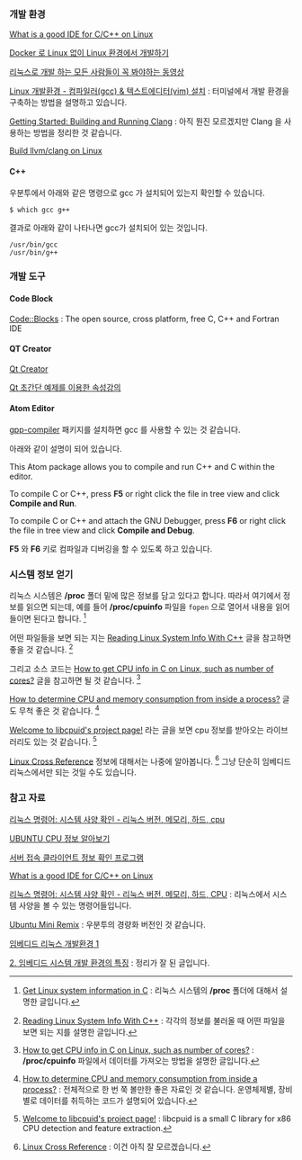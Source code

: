 ### 개발 환경

[What is a good IDE for C/C++ on Linux](http://xmodulo.com/good-ide-for-c-cpp-linux.html)

[Docker 로 Linux 없이 Linux 환경에서 개발하기](http://www.slideshare.net/iFunFactory/docker-linux-linux-66590915)

[리눅스로 개발 하는 모든 사람들이 꼭 봐야하는 동영상](http://luckyyowu.tistory.com/320)

[Linux 개발환경 - 컴파일러(gcc) & 텍스트에디터(vim) 설치](http://www.morenice.kr/5) : 터미널에서 개발 환경을 구축하는 방법을 설명하고 있습니다.

[Getting Started: Building and Running Clang](https://clang.llvm.org/get_started.html) : 아직 뭔진 모르겠지만 Clang 을 사용하는 방법을 정리한 것 같습니다.

[Build llvm/clang on Linux](https://coderwall.com/p/irronw/build-llvm-clang-on-linux)

#### C++ 

우분투에서 아래와 같은 명령으로 gcc 가 설치되어 있는지 확인할 수 있습니다. 

```
$ which gcc g++
```

결과로 아래와 같이 나타나면 gcc가 설치되어 있는 것입니다. 

```
/usr/bin/gcc
/usr/bin/g++
```

### 개발 도구

#### Code Block

[Code::Blocks](http://www.codeblocks.org) : 
The open source, cross platform, free C, C++ and Fortran IDE

#### QT Creator

[Qt Creator](https://www.qt.io/ide/)

[Qt 초간단 예제를 이용한 속성강의](http://m.blog.daum.net/goodgodgd/10)

#### Atom Editor

[gpp-compiler](https://atom.io/packages/gpp-compiler) 패키지를 설치하면 gcc 를 사용할 수 있는 것 같습니다.

아래와 같이 설명이 되어 있습니다. 

This Atom package allows you to compile and run C++ and C within the editor.

To compile C or C++, press **F5** or right click the file in tree view and click **Compile and Run**.

To compile C or C++ and attach the GNU Debugger, press **F6** or right click the file in tree view and click **Compile and Debug**.

**F5** 와 **F6** 키로 컴파일과 디버깅을 할 수 있도록 하고 있습니다. 

### 시스템 정보 얻기 

리눅스 시스템은 **/proc** 폴더 밑에 많은 정보를 담고 있다고 합니다. 따라서 여기에서 정보를 읽으면 되는데, 예를 들어 **/proc/cpuinfo** 파일을 `fopen` 으로 열어서 내용을 읽어들이면 된다고 합니다. [^stackoverflow-23323438]

어떤 파일들을 보면 되는 지는 [Reading Linux System Info With C++](http://www.makerdyne.com/blog/reading-linux-system-info-with-c/) 글을 참고하면 좋을 것 같습니다. [^makerdyne--linux-system]

그리고 소스 코드는 [How to get CPU info in C on Linux, such as number of cores?](http://stackoverflow.com/questions/9629850/how-to-get-cpu-info-in-c-on-linux-such-as-number-of-cores) 글을 참고하면 될 것 같습니다. [^stackoverflow-9629850]

[How to determine CPU and memory consumption from inside a process?](http://stackoverflow.com/questions/63166/how-to-determine-cpu-and-memory-consumption-from-inside-a-process) 글도 무척 좋은 것 같습니다. [^stackoverflow-63166]

[Welcome to libcpuid's project page!](http://libcpuid.sourceforge.net/index.html) 라는 글을 보면 cpu 정보를 받아오는 라이브러리도 있는 것 같습니다. [^libcpuid]

[Linux Cross Reference](http://lxr.free-electrons.com/source/arch/x86/kernel/cpu/proc.c#L64) 정보에 대해서는 나중에 알아봅니다. [^free-electrons] 그냥 단순히 임베디드 리눅스에서만 되는 것일 수도 있습니다.

### 참고 자료 

[^stackoverflow-9629850]: [How to get CPU info in C on Linux, such as number of cores?](http://stackoverflow.com/questions/9629850/how-to-get-cpu-info-in-c-on-linux-such-as-number-of-cores) : **/proc/cpuinfo** 파일에서 데이터를 가져오는 방법을 설명한 글입니다.

[^stackoverflow-23323438]: [Get Linux system information in C](http://stackoverflow.com/questions/23323438/get-linux-system-information-in-c) : 리눅스 시스템의 **/proc** 폴더에 대해서 설명한 글입니다.

[^makerdyne--linux-system]: [Reading Linux System Info With C++](http://www.makerdyne.com/blog/reading-linux-system-info-with-c/) : 각각의 정보를 불러올 때 어떤 파일을 보면 되는 지를 설명한 글입니다.

[리눅스 명령어: 시스템 사양 확인 - 리눅스 버전, 메모리, 하드, cpu](http://thisstory.tistory.com/entry/리눅스-명령어-시스템-사양-확인-리눅스버전-메모리-하드-cpu)

[UBUNTU CPU 정보 알아보기](http://naleejang.tistory.com/4)

[서버 접속 클라이언트 정보 확인 프로그램](http://180.70.134.169/_blog/BlogTypeView.do?blogid=0TQVW&articleno=138&categoryId=44&regdt=20101216143828)

[What is a good IDE for C/C++ on Linux](http://xmodulo.com/good-ide-for-c-cpp-linux.html)

[^libcpuid]: [Welcome to libcpuid's project page!](http://libcpuid.sourceforge.net/index.html) : libcpuid is a small C library for x86 CPU detection and feature extraction.

[^free-electrons]: [Linux Cross Reference](http://lxr.free-electrons.com/source/arch/x86/kernel/cpu/proc.c#L64) : 이건 아직 잘 모르겠습니다.

[^stackoverflow-63166]: [How to determine CPU and memory consumption from inside a process?](http://stackoverflow.com/questions/63166/how-to-determine-cpu-and-memory-consumption-from-inside-a-process) : 전체적으로 한 번 쭉 볼만한 좋은 자료인 것 같습니다. 운영체제별, 장비별로 데이터를 취득하는 코드가 설명되어 있습니다.


[리눅스 명령어: 시스템 사양 확인  - 리눅스 버전, 메모리, 하드, CPU](http://thisstory.tistory.com/entry/리눅스-명령어-시스템-사양-확인-리눅스버전-메모리-하드-cpu) : 리눅스에서 시스템 사양을 볼 수 있는 명령어들입니다. 

[Ubuntu Mini Remix](http://www.ubuntu-mini-remix.org) : 우분투의 경량화 버전인 것 같습니다.

[임베디드 리눅스 개발환경 1](http://blog.naver.com/PostView.nhn?blogId=r2adne&logNo=120165474017)

[2. 임베디드 시스템 개발 환경의 특징](http://jeongchul.tistory.com/138) : 정리가 잘 된 글입니다.
